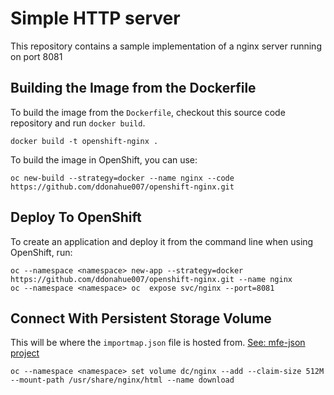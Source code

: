 Simple HTTP server
==================

This repository contains a sample implementation of a nginx server running on port 8081

Building the Image from the Dockerfile
--------------------------------------

To build the image from the `Dockerfile`, checkout this source code repository and run ``docker build``.
```
docker build -t openshift-nginx .
```

To build the image in OpenShift, you can use:
```
oc new-build --strategy=docker --name nginx --code https://github.com/ddonahue007/openshift-nginx.git
```

Deploy To OpenShift
--------------------------------------

To create an application and deploy it from the command line when using OpenShift, run:
```
oc --namespace <namespace> new-app --strategy=docker https://github.com/ddonahue007/openshift-nginx.git --name nginx
oc --namespace <namespace> oc  expose svc/nginx --port=8081
```

Connect With Persistent Storage Volume
----------------------------------------
This will be where the `importmap.json` file is hosted from. [See: mfe-json project](https://github.com/ddonahue007/mfe-json)
```
oc --namespace <namespace> set volume dc/nginx --add --claim-size 512M --mount-path /usr/share/nginx/html --name download
```